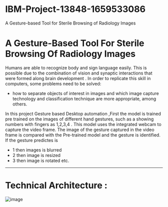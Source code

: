 # IBM-Project-13848-1659533086
A Gesture-based Tool for Sterile Browsing of Radiology Images

# A Gesture-Based Tool For Sterile Browsing Of Radiology Images
Humans are able to recognize body and sign language easily. 
This is possible due to the combination of vision and synaptic interactions that were formed along brain development . 
In order to replicate this skill in computers, some problems need to be solved: 
  - how to separate objects of interest in images and which image capture technology and classification technique are more appropriate, among others.


In this project Gesture based Desktop automation ,First the model is trained pre trained on the images of different hand gestures, such as a showing numbers with fingers as 1,2,3,4 . 
This model uses the integrated webcam to capture the video frame. The image of the gesture captured in the video frame is compared with  the Pre-trained model and the gesture is identified. 
If the gesture predictes is 
* 1 then images is blurred
* 2 then image is resized
* 3 then image is rotated etc.

----------

Technical Architecture :
=======================


![image](https://user-images.githubusercontent.com/73353391/198878796-f1b7ac82-45d2-47e4-9892-e8fb2c3fe95c.png)

